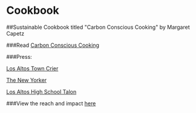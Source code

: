 # Cookbook
##Sustainable Cookbook titled "Carbon Conscious Cooking" by Margaret Capetz

###Read [Carbon Conscious Cooking](https://drive.google.com/file/d/1U9S1lap8wrQw6qgcsXipqx_he9DPJK3Q/view)


###Press:

[Los Altos Town Crier](https://www.losaltosonline.com/schools/los-altos-high-school-senior-publishes-plant-based-cookbook/article_479e2bdd-d1d9-546b-b100-94715244f869.html)

[The New Yorker](https://www.newyorker.com/news/annals-of-a-warming-planet/theres-nothing-sacred-about-nine-justices-a-livable-planet-on-the-other-hand)

[Los Altos High School Talon](https://lahstalon.org/carbon-conscious-cooking/)


###View the reach and impact [here](https://docs.google.com/document/d/129dFb8mr3sc0ub0nwjvwXKyXb5sfTr529O7GoHE6Aso/edit?usp=sharing)

